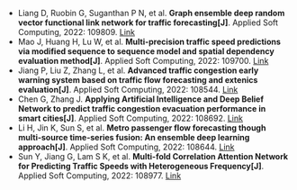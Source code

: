 * Liang D, Ruobin G, Suganthan P N, et al. <b>Graph ensemble deep random vector functional link network for traffic forecasting[J]</b>. Applied Soft Computing, 2022: 109809. [Link](https://www.sciencedirect.com/science/article/pii/S1568494622008584)
* Mao J, Huang H, Lu W, et al. <b>Multi-precision traffic speed predictions via modified sequence to sequence model and spatial dependency evaluation method[J]</b>. Applied Soft Computing, 2022: 109700. [Link](https://www.sciencedirect.com/science/article/pii/S1568494622007499)
* Jiang P, Liu Z, Zhang L, et al. <b>Advanced traffic congestion early warning system based on traffic flow forecasting and extenics evaluation[J]</b>. Applied Soft Computing, 2022: 108544. [Link](https://www.sciencedirect.com/science/article/pii/S1568494622000746)
* Chen G, Zhang J. <b>Applying Artificial Intelligence and Deep Belief Network to predict traffic congestion evacuation performance in smart cities[J]</b>. Applied Soft Computing, 2022: 108692. [Link](https://www.sciencedirect.com/science/article/pii/S1568494622001569)
* Li H, Jin K, Sun S, et al. <b>Metro passenger flow forecasting though multi-source time-series fusion: An ensemble deep learning approach[J]</b>. Applied Soft Computing, 2022: 108644. [Link](https://www.sciencedirect.com/science/article/pii/S1568494622001284)
* Sun Y, Jiang G, Lam S K, et al. <b>Multi-fold Correlation Attention Network for Predicting Traffic Speeds with Heterogeneous Frequency[J]</b>. Applied Soft Computing, 2022: 108977. [Link](https://www.sciencedirect.com/science/article/pii/S156849462200312X)
